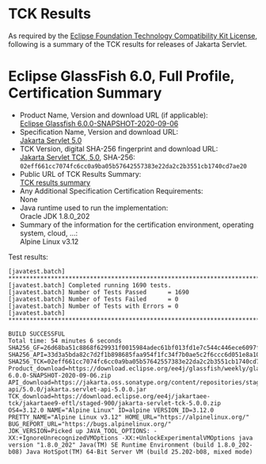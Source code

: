 TCK Results
===========

As required by the
[Eclipse Foundation Technology Compatibility Kit License](https://www.eclipse.org/legal/tck.php),
following is a summary of the TCK results for releases of Jakarta Servlet.

# Eclipse GlassFish 6.0, Full Profile, Certification Summary

- Product Name, Version and download URL (if applicable): <br/>
  [Eclipse Glassfish 6.0.0-SNAPSHOT-2020-09-06](https://download.eclipse.org/ee4j/glassfish/weekly/glassfish-6.0.0-SNAPSHOT-2020-09-06.zip)
- Specification Name, Version and download URL: <br/>
  [Jakarta Servlet 5.0](https://jakarta.ee/specifications/servlet/5.0/)
- TCK Version, digital SHA-256 fingerprint and download URL: <br/>
  [Jakarta Servlet TCK, 5.0](https://download.eclipse.org/jakartaee/servlet/5.0/eclipse-servlet-tck-5.0.0.zip), SHA-256: `02eff661cc7074fc6cc0a9ba05b57642557383e22da2c2b3551cb1740cd7ae20`
- Public URL of TCK Results Summary: <br/>
  [TCK results summary](TCK-Results.html)
- Any Additional Specification Certification Requirements: <br/>
  None
- Java runtime used to run the implementation: <br/>
  Oracle JDK 1.8.0_202
- Summary of the information for the certification environment, operating system, cloud, ...: <br/>
  Alpine Linux v3.12

Test results:

```
[javatest.batch] ********************************************************************************
[javatest.batch] Completed running 1690 tests.
[javatest.batch] Number of Tests Passed      = 1690
[javatest.batch] Number of Tests Failed      = 0
[javatest.batch] Number of Tests with Errors = 0
[javatest.batch] ********************************************************************************

BUILD SUCCESSFUL
Total time: 54 minutes 6 seconds
SHA256_GF=26d68ba51c8868f629931f0015984adec61bf013fd1e7c544c446ece6097f1c1
SHA256_API=33d3a5bda82c7d2f1b898685faa954f1fc34f7b0ae5c2f6ccc6d051e8a10973b
SHA256_TCK=02eff661cc7074fc6cc0a9ba05b57642557383e22da2c2b3551cb1740cd7ae20
Product_download=https://download.eclipse.org/ee4j/glassfish/weekly/glassfish-6.0.0-SNAPSHOT-2020-09-06.zip
API_download=https://jakarta.oss.sonatype.org/content/repositories/staging/jakarta/servlet/jakarta.servlet-api/5.0.0/jakarta.servlet-api-5.0.0.jar
TCK_download=https://download.eclipse.org/ee4j/jakartaee-tck/jakartaee9-eftl/staged-900/jakarta-servlet-tck-5.0.0.zip
OS4=3.12.0 NAME="Alpine Linux" ID=alpine VERSION_ID=3.12.0 PRETTY_NAME="Alpine Linux v3.12" HOME_URL="https://alpinelinux.org/" BUG_REPORT_URL="https://bugs.alpinelinux.org/"
JDK_VERSION=Picked up JAVA_TOOL_OPTIONS: -XX:+IgnoreUnrecognizedVMOptions -XX:+UnlockExperimentalVMOptions java version "1.8.0_202" Java(TM) SE Runtime Environment (build 1.8.0_202-b08) Java HotSpot(TM) 64-Bit Server VM (build 25.202-b08, mixed mode)
```